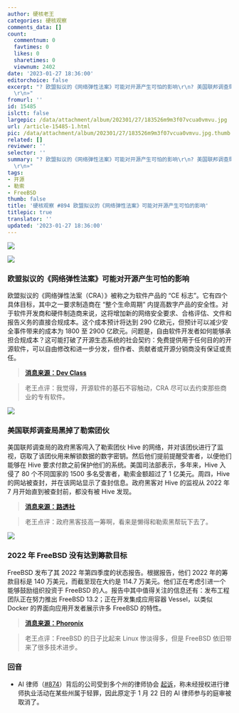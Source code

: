 ```yaml
---
author: 硬核老王
categories: 硬核观察
comments_data: []
count:
  commentnum: 0
  favtimes: 0
  likes: 0
  sharetimes: 0
  viewnum: 2402
date: '2023-01-27 18:36:00'
editorchoice: false
excerpt: "? 欧盟拟议的《网络弹性法案》可能对开源产生可怕的影响\r\n? 美国联邦调查局黑掉了勒索团伙\r\n? 2022 年 FreeBSD 没有达到筹款目标\r\n»
  \r\n»"
fromurl: ''
id: 15485
islctt: false
largepic: /data/attachment/album/202301/27/183526m9m3f07vcua0vmvu.jpg
url: /article-15485-1.html
pic: /data/attachment/album/202301/27/183526m9m3f07vcua0vmvu.jpg.thumb.jpg
related: []
reviewer: ''
selector: ''
summary: "? 欧盟拟议的《网络弹性法案》可能对开源产生可怕的影响\r\n? 美国联邦调查局黑掉了勒索团伙\r\n? 2022 年 FreeBSD 没有达到筹款目标\r\n»
  \r\n»"
tags:
- 开源
- 勒索
- FreeBSD
thumb: false
title: '硬核观察 #894 欧盟拟议的《网络弹性法案》可能对开源产生可怕的影响'
titlepic: true
translator: ''
updated: '2023-01-27 18:36:00'
---
```


![](/data/attachment/album/202301/27/183526m9m3f07vcua0vmvu.jpg)


![](/data/attachment/album/202301/27/183533yx2s7wswduux7y46.jpg)


### 欧盟拟议的《网络弹性法案》可能对开源产生可怕的影响


欧盟拟议的《网络弹性法案（CRA）》被称之为软件产品的 “CE 标志”。它有四个具体目标，其中之一要求制造商在 “整个生命周期” 内提高数字产品的安全性。对于软件开发商和硬件制造商来说，这将增加新的网络安全要求、合格评估、文件和报告义务的直接合规成本。这个成本预计将达到 290 亿欧元，但预计可以减少安全事件带来的成本为 1800 至 2900 亿欧元。问题是，自由软件开发者如何能够承担合规成本？这可能打破了开源生态系统的社会契约：免费提供用于任何目的的开源软件，可以自由修改和进一步分发，但作者、贡献者或开源分销商没有保证或责任。



> 
> **[消息来源：Dev Class](https://devclass.com/2023/01/24/eus-proposed-ce-mark-for-software-could-have-dire-impact-on-open-source/)**
> 
> 
> 



> 
> 老王点评：我觉得，开源软件的基石不容触动，CRA 尽可以去约束那些商业的专有软件。
> 
> 
> 


![](/data/attachment/album/202301/27/183600y44xhdg2vccczvhv.jpg)


### 美国联邦调查局黑掉了勒索团伙


美国联邦调查局的政府黑客闯入了勒索团伙 Hive 的网络，并对该团伙进行了监视，窃取了该团伙用来解锁数据的数字密钥。然后他们提前提醒受害者，以便他们能够在 Hive 要求付款之前保护他们的系统。美国司法部表示，多年来，Hive 入侵了 80 个不同国家的 1500 多名受害者，勒索金额超过了 1 亿美元。周四，Hive 的网站被查封，并在该网站显示了查封信息。政府黑客对 Hive 的监视从 2022 年 7 月开始直到被查封前，都没有被 Hive 发现。



> 
> **[消息来源：路透社](https://www.reuters.com/world/us/announcement-posted-hive-ransomware-groups-site-says-it-has-been-seized-by-fbi-2023-01-26/)**
> 
> 
> 



> 
> 老王点评：政府黑客技高一筹啊，看来是懒得和勒索黑帮玩下去了。
> 
> 
> 


![](/data/attachment/album/202301/27/183619eqbhuq7uaanuab77.jpg)


### 2022 年 FreeBSD 没有达到筹款目标


FreeBSD 发布了其 2022 年第四季度的状态报告。根据报告，他们 2022 年的筹款目标是 140 万美元，而截至现在大约是 114.7 万美元。他们正在考虑引进一个能够鼓励组织投资于 FreeBSD 的人。报告中其中值得关注的信息还有：发布工程团队正在努力推出 FreeBSD 13.2；正在开发集成应用容器 Vessel，以类似 Docker 的界面向应用开发者展示许多 FreeBSD 的特性。



> 
> **[消息来源：Phoronix](https://www.phoronix.com/news/FreeBSD-Q4-2022-Highlights)**
> 
> 
> 



> 
> 老王点评：FreeBSD 的日子比起来 Linux 惨淡得多，但是 FreeBSD 依旧带来了很多技术进步。
> 
> 
> 


### 回音


* AI 律师（[#874](/article-15422-1.html)）背后的公司受到多个州的律师协会 [起诉](https://www.npr.org/2023/01/25/1151435033/a-robot-was-scheduled-to-argue-in-court-then-came-the-jail-threats)，称未经授权进行律师执业活动在某些州属于轻罪，因此原定于 1 月 22 日的 AI 律师参与的庭审被取消了。